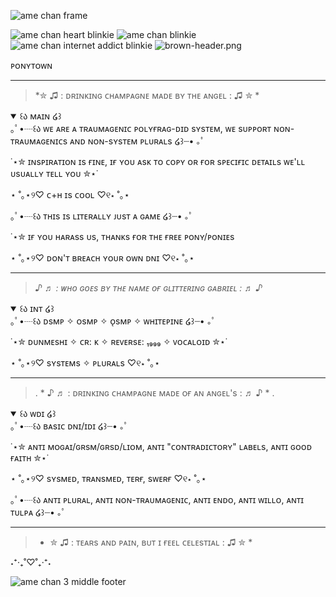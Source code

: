 
![ame chan frame](https://i.postimg.cc/N0QnN5dY/amechan-frame.gif)

![ame chan heart blinkie](https://i.postimg.cc/NFZVbDzP/ame-chan-heart-blinkie.gif) ![ame chan blinkie](https://i.postimg.cc/KvBkH5mM/ame-chan-blinkie-small.gif) ![ame chan internet addict blinkie](https://i.postimg.cc/2jtPzjSF/amechan-internet-addict-blinkie.gif)
![brown-header.png](https://i.postimg.cc/vBHpmcnX/brown-header.png)


ᴘᴏɴʏᴛᴏᴡɴ

---
> *✮ ♫ : ᴅʀɪɴᴋɪɴɢ ᴄʜᴀᴍᴘᴀɢɴᴇ ᴍᴀᴅᴇ ʙʏ ᴛʜᴇ ᴀɴɢᴇʟ : ♫ ✮ *

<details open>
<summary>꒰ა ᴍᴀɪɴ ໒꒱</summary>
｡ﾟ•┈꒰ა ᴡᴇ ᴀʀᴇ ᴀ ᴛʀᴀᴜᴍᴀɢᴇɴɪᴄ ᴘᴏʟʏғʀᴀɢ-ᴅɪᴅ sʏsᴛᴇᴍ, ᴡᴇ sᴜᴘᴘᴏʀᴛ ɴᴏɴ-ᴛʀᴀᴜᴍᴀɢᴇɴɪᴄs ᴀɴᴅ ɴᴏɴ-sʏsᴛᴇᴍ ᴘʟᴜʀᴀʟs  ໒꒱┈•  ｡ﾟ
 
˙⋆✮ ɪɴsᴘɪʀᴀᴛɪᴏɴ ɪs ғɪɴᴇ, ɪғ ʏᴏᴜ ᴀsᴋ ᴛᴏ ᴄᴏᴘʏ ᴏʀ ғᴏʀ sᴘᴇᴄɪғɪᴄ ᴅᴇᴛᴀɪʟs ᴡᴇ'ʟʟ ᴜsᴜᴀʟʟʏ ᴛᴇʟʟ ʏᴏᴜ ✮⋆˙

⋆ ˚｡⋆୨♡ ᴄ+ʜ ɪs ᴄᴏᴏʟ ♡୧⋆ ˚｡⋆

｡ﾟ•┈꒰ა ᴛʜɪs ɪs ʟɪᴛᴇʀᴀʟʟʏ ᴊᴜsᴛ ᴀ ɢᴀᴍᴇ ໒꒱┈•  ｡ﾟ

˙⋆✮ ɪғ ʏᴏᴜ ʜᴀʀᴀss ᴜs, ᴛʜᴀɴᴋs ғᴏʀ ᴛʜᴇ ғʀᴇᴇ ᴘᴏɴʏ/ᴘᴏɴɪᴇs

⋆ ˚｡⋆୨♡ ᴅᴏɴ'ᴛ ʙʀᴇᴀᴄʜ ʏᴏᴜʀ ᴏᴡɴ ᴅɴɪ ♡୧⋆ ˚｡⋆
</details>

---
> *♪ ♬ : ᴡʜᴏ ɢᴏᴇs ʙʏ ᴛʜᴇ ɴᴀᴍᴇ ᴏғ ɢʟɪᴛᴛᴇʀɪɴɢ ɢᴀʙʀɪᴇʟ : ♬ ♪*

<details open>
<summary>꒰ა ɪɴᴛ ໒꒱</summary>
｡ﾟ•┈꒰ა ᴅsᴍᴘ ✧ ᴏsᴍᴘ ✧ ᴏ̨sᴍᴘ ✧ ᴡʜɪᴛᴇᴘɪɴᴇ  ໒꒱┈•  ｡ﾟ

˙⋆✮ ᴅᴜɴᴍᴇsʜɪ ✧ ᴄʀ: ᴋ ✧ ʀᴇᴠᴇʀsᴇ: ₁₉₉₉ ✧ ᴠᴏᴄᴀʟᴏɪᴅ ✮⋆˙

⋆ ˚｡⋆୨♡ sʏsᴛᴇᴍs ✧ ᴘʟᴜʀᴀʟs ♡୧⋆ ˚｡⋆
</details>

---
>  . * ♪ ♬ : ᴅʀɪɴᴋɪɴɢ ᴄʜᴀᴍᴘᴀɢɴᴇ ᴍᴀᴅᴇ ᴏғ ᴀɴ ᴀɴɢᴇʟ's : ♬ ♪ * .  

<details open>
<summary>꒰ა ᴡᴅɪ ໒꒱ </summary>
｡ﾟ•┈꒰ა ʙᴀsɪᴄ ᴅɴɪ/ɪᴅɪ  ໒꒱┈•  ｡ﾟ 

 ˙⋆✮ ᴀɴᴛɪ ᴍᴏɢᴀɪ/ɢʀsᴍ/ɢʀsᴅ/ʟɪᴏᴍ, ᴀɴᴛɪ "ᴄᴏɴᴛʀᴀᴅɪᴄᴛᴏʀʏ" ʟᴀʙᴇʟs, ᴀɴᴛɪ ɢᴏᴏᴅ ғᴀɪᴛʜ ✮⋆˙ 

⋆ ˚｡⋆୨♡ sʏsᴍᴇᴅ, ᴛʀᴀɴsᴍᴇᴅ, ᴛᴇʀғ, sᴡᴇʀғ ♡୧⋆ ˚｡⋆

｡ﾟ•┈꒰ა ᴀɴᴛɪ ᴘʟᴜʀᴀʟ, ᴀɴᴛɪ ɴᴏɴ-ᴛʀᴀᴜᴍᴀɢᴇɴɪᴄ, ᴀɴᴛɪ ᴇɴᴅᴏ, ᴀɴᴛɪ ᴡɪʟʟᴏ, ᴀɴᴛɪ ᴛᴜʟᴘᴀ  ໒꒱┈•  ｡ﾟ 
</details>

---
> * ✮ ♫ : ᴛᴇᴀʀs ᴀɴᴅ ᴘᴀɪɴ, ʙᴜᴛ ɪ ғᴇᴇʟ ᴄᴇʟᴇsᴛɪᴀʟ : ♫ ✮ * 


 ˖⁺‧₊˚♡˚₊‧⁺˖ 


 ![ame chan 3 middle footer](https://i.postimg.cc/mgYqNQN8/amechan-3.png) 
